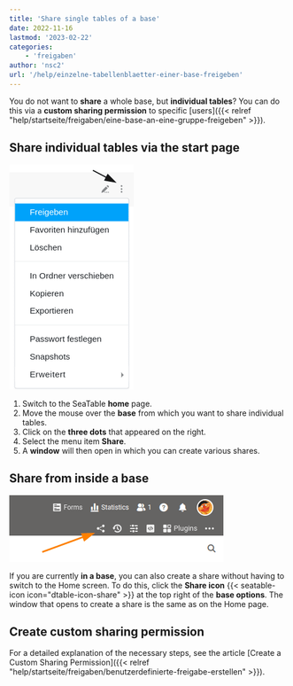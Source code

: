 ```yaml
---
title: 'Share single tables of a base'
date: 2022-11-16
lastmod: '2023-02-22'
categories:
    - 'freigaben'
author: 'nsc2'
url: '/help/einzelne-tabellenblaetter-einer-base-freigeben'
---
```


You do not want to **share** a whole base, but **individual tables**? You can do this via a **custom sharing permission** to specific [users]({{< relref "help/startseite/freigaben/eine-base-an-eine-gruppe-freigeben" >}}).

## Share individual tables via the start page

![Share of individual spreadsheets from the start page](images/share-single-tablesheets-from-the-start-page.png)

1. Switch to the SeaTable **home** page.
2. Move the mouse over the **base** from which you want to share individual tables.
3. Click on the **three dots** that appeared on the right.
4. Select the menu item **Share**.
5. A **window** will then open in which you can create various shares.

## Share from inside a base

![Share from inside a base](images/share-a-base.png)

If you are currently **in a base**, you can also create a share without having to switch to the Home screen. To do this, click the **Share icon** {{< seatable-icon icon="dtable-icon-share" >}} at the top right of the **base options**. The window that opens to create a share is the same as on the Home page.

## Create custom sharing permission

For a detailed explanation of the necessary steps, see the article [Create a Custom Sharing Permission]({{< relref "help/startseite/freigaben/benutzerdefinierte-freigabe-erstellen" >}}).
